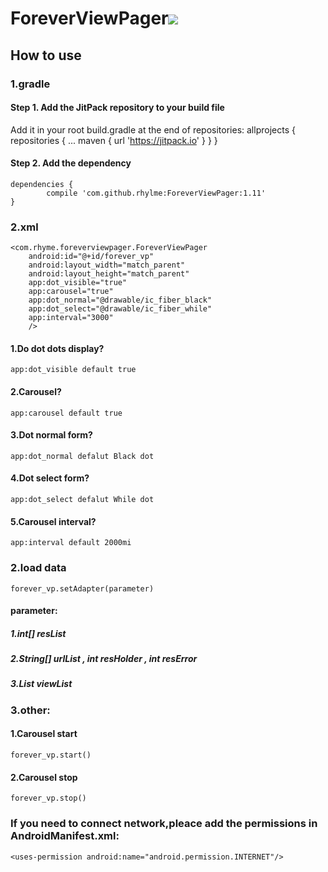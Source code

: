 # ForeverViewPager[![](https://jitpack.io/v/rhylme/ForeverViewPager.svg)](https://jitpack.io/#rhylme/ForeverViewPager)
## How to use
### 1.gradle
#### Step 1. Add the JitPack repository to your build file
Add it in your root build.gradle at the end of repositories:
    allprojects {
		repositories {
			...
			maven { url 'https://jitpack.io' }
		}
	}
#### Step 2. Add the dependency
    dependencies {
	        compile 'com.github.rhylme:ForeverViewPager:1.11'
	}
### 2.xml
    <com.rhyme.foreverviewpager.ForeverViewPager
        android:id="@+id/forever_vp"
        android:layout_width="match_parent"
        android:layout_height="match_parent"
        app:dot_visible="true"
        app:carousel="true"
        app:dot_normal="@drawable/ic_fiber_black"
        app:dot_select="@drawable/ic_fiber_while"
        app:interval="3000"
        />
#### 1.Do dot dots display? 
    app:dot_visible default true
#### 2.Carousel?
    app:carousel default true
#### 3.Dot normal form?
    app:dot_normal defalut Black dot
#### 4.Dot select form?
    app:dot_select defalut While dot
#### 5.Carousel interval?
    app:interval default 2000mi
 
 ### 2.load data
    forever_vp.setAdapter(parameter)
#### parameter:
##### 1.int[] resList
##### 2.String[] urlList , int resHolder , int resError
##### 3.List<View> viewList
  
 ### 3.other:
#### 1.Carousel start
    forever_vp.start()
#### 2.Carousel stop
    forever_vp.stop()
 
 ### If you need to connect network,pleace add the permissions in AndroidManifest.xml:
    <uses-permission android:name="android.permission.INTERNET"/>
